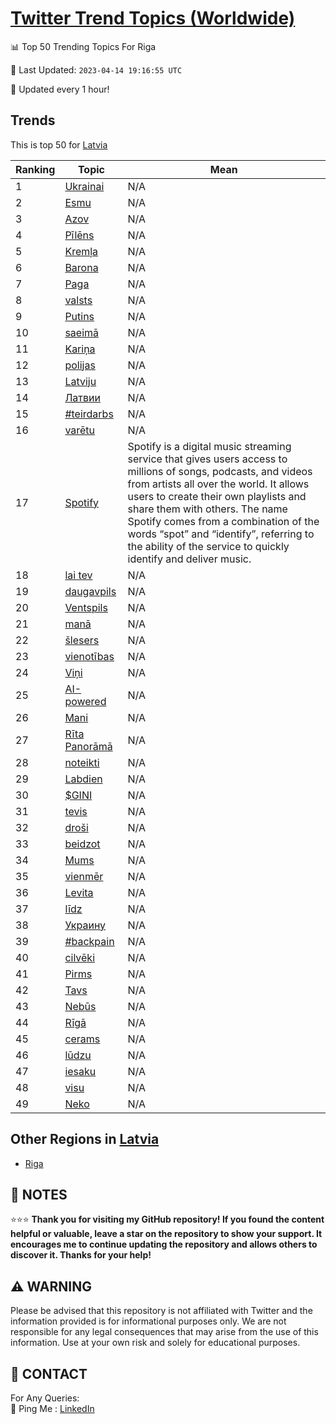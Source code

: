 [Twitter Trend Topics (Worldwide)](https://github.com/ErcinDedeoglu/Twitter-Trend-Topics)
==========


📊 Top 50 Trending Topics For Riga

📆 Last Updated: `2023-04-14 19:16:55 UTC`

🔧 Updated every 1 hour!


## Trends

This is top 50 for [Latvia](</Latvia>)

| Ranking | Topic | Mean |
| ------- | ------------ | ------------ |
| 1 | [Ukrainai](http://twitter.com/search?q=Ukrainai) | N/A |
| 2 | [Esmu](http://twitter.com/search?q=Esmu) | N/A |
| 3 | [Azov](http://twitter.com/search?q=Azov) | N/A |
| 4 | [Pīlēns](http://twitter.com/search?q=P%c4%abl%c4%93ns) | N/A |
| 5 | [Kremļa](http://twitter.com/search?q=Krem%c4%bca) | N/A |
| 6 | [Barona](http://twitter.com/search?q=Barona) | N/A |
| 7 | [Paga](http://twitter.com/search?q=Paga) | N/A |
| 8 | [valsts](http://twitter.com/search?q=valsts) | N/A |
| 9 | [Putins](http://twitter.com/search?q=Putins) | N/A |
| 10 | [saeimā](http://twitter.com/search?q=saeim%c4%81) | N/A |
| 11 | [Kariņa](http://twitter.com/search?q=Kari%c5%86a) | N/A |
| 12 | [polijas](http://twitter.com/search?q=polijas) | N/A |
| 13 | [Latviju](http://twitter.com/search?q=Latviju) | N/A |
| 14 | [Латвии](http://twitter.com/search?q=%d0%9b%d0%b0%d1%82%d0%b2%d0%b8%d0%b8) | N/A |
| 15 | [#teirdarbs](http://twitter.com/search?q=%23teirdarbs) | N/A |
| 16 | [varētu](http://twitter.com/search?q=var%c4%93tu) | N/A |
| 17 | [Spotify](http://twitter.com/search?q=Spotify) | Spotify is a digital music streaming service that gives users access to millions of songs, podcasts, and videos from artists all over the world. It allows users to create their own playlists and share them with others. The name Spotify comes from a combination of the words “spot” and “identify”, referring to the ability of the service to quickly identify and deliver music. |
| 18 | [lai tev](http://twitter.com/search?q=lai+tev) | N/A |
| 19 | [daugavpils](http://twitter.com/search?q=daugavpils) | N/A |
| 20 | [Ventspils](http://twitter.com/search?q=Ventspils) | N/A |
| 21 | [manā](http://twitter.com/search?q=man%c4%81) | N/A |
| 22 | [šlesers](http://twitter.com/search?q=%c5%a1lesers) | N/A |
| 23 | [vienotības](http://twitter.com/search?q=vienot%c4%abbas) | N/A |
| 24 | [Viņi](http://twitter.com/search?q=Vi%c5%86i) | N/A |
| 25 | [AI-powered](http://twitter.com/search?q=AI-powered) | N/A |
| 26 | [Mani](http://twitter.com/search?q=Mani) | N/A |
| 27 | [Rīta Panorāmā](http://twitter.com/search?q=R%c4%abta+Panor%c4%81m%c4%81) | N/A |
| 28 | [noteikti](http://twitter.com/search?q=noteikti) | N/A |
| 29 | [Labdien](http://twitter.com/search?q=Labdien) | N/A |
| 30 | [$GINI](http://twitter.com/search?q=%24GINI) | N/A |
| 31 | [tevis](http://twitter.com/search?q=tevis) | N/A |
| 32 | [droši](http://twitter.com/search?q=dro%c5%a1i) | N/A |
| 33 | [beidzot](http://twitter.com/search?q=beidzot) | N/A |
| 34 | [Mums](http://twitter.com/search?q=Mums) | N/A |
| 35 | [vienmēr](http://twitter.com/search?q=vienm%c4%93r) | N/A |
| 36 | [Levita](http://twitter.com/search?q=Levita) | N/A |
| 37 | [līdz](http://twitter.com/search?q=l%c4%abdz) | N/A |
| 38 | [Украину](http://twitter.com/search?q=%d0%a3%d0%ba%d1%80%d0%b0%d0%b8%d0%bd%d1%83) | N/A |
| 39 | [#backpain](http://twitter.com/search?q=%23backpain) | N/A |
| 40 | [cilvēki](http://twitter.com/search?q=cilv%c4%93ki) | N/A |
| 41 | [Pirms](http://twitter.com/search?q=Pirms) | N/A |
| 42 | [Tavs](http://twitter.com/search?q=Tavs) | N/A |
| 43 | [Nebūs](http://twitter.com/search?q=Neb%c5%abs) | N/A |
| 44 | [Rīgā](http://twitter.com/search?q=R%c4%abg%c4%81) | N/A |
| 45 | [cerams](http://twitter.com/search?q=cerams) | N/A |
| 46 | [lūdzu](http://twitter.com/search?q=l%c5%abdzu) | N/A |
| 47 | [iesaku](http://twitter.com/search?q=iesaku) | N/A |
| 48 | [visu](http://twitter.com/search?q=visu) | N/A |
| 49 | [Neko](http://twitter.com/search?q=Neko) | N/A |



## Other Regions in [Latvia](</Latvia>)

* [Riga](</Latvia/Riga.md>)



## 📝 NOTES

⭐⭐⭐ **Thank you for visiting my GitHub repository! If you found the content helpful or valuable, leave a star on the repository to show your support. It encourages me to continue updating the repository and allows others to discover it. Thanks for your help!**


## ⚠️ WARNING

Please be advised that this repository is not affiliated with Twitter and the information provided is for informational purposes only. We are not responsible for any legal consequences that may arise from the use of this information. Use at your own risk and solely for educational purposes.


## 📨 CONTACT

 For Any Queries:  
            🏓 Ping Me : [LinkedIn](https://www.linkedin.com/in/ercindedeoglu/)
